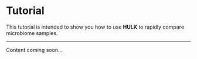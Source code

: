 # Tutorial

This tutorial is intended to show you how to use **HULK** to rapidly compare microbiome samples.

***

Content coming soon...
